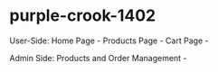 # purple-crook-1402

User-Side:
Home Page -
Products Page - 
Cart Page -

Admin Side:
Products and Order Management - 
